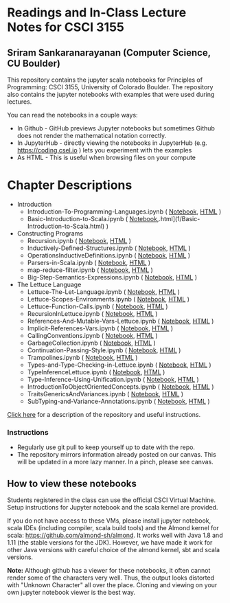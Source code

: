 # Readings and In-Class Lecture Notes for CSCI 3155
## Sriram Sankaranarayanan (Computer Science, CU Boulder)

This repository contains the jupyter scala notebooks for Principles of Programming: CSCI 3155, University of Colorado Boulder. The repository also contains the jupyter notebooks with examples that were used during lectures.

You can read the notebooks in a couple ways:
* In Github - GitHub previews Jupyter notebooks but sometimes Github does not render the mathematical notation correctly.
* In JupyterHub - directly viewing the notebooks in JupyterHub (e.g. https://coding.csel.io ) lets you experiment with the examples
* As HTML - This is useful when browsing files on your compute

# Chapter Descriptions
* Introduction
  * Introduction-To-Programming-Languages.ipynb ( [Notebook](1/Introduction-To-Programming-Languages.ipynb), [HTML](1/Introduction-To-Programming-Languages.html) )
  * Basic-Introduction-to-Scala.ipynb ( [Notebook](1/Basic-Introduction-to-Scala.ipynb),.html](1/Basic-Introduction-to-Scala.html) )
* Constructing Programs
  * Recursion.ipynb ( [Notebook](2/Recursion.ipynb), [HTML](2/Recursion.html) )
  * Inductively-Defined-Structures.ipynb ( [Notebook](2/Inductively-Defined-Structures.ipynb), [HTML](2/Inductively-Defined-Structures.html) )
  * OperationsInductiveDefinitions.ipynb ( [Notebook](3/OperationsInductiveDefinitions.ipynb), [HTML](3/OperationsInductiveDefinitions.html) )
  * Parsers-in-Scala.ipynb ( [Notebook](3/Parsers-in-Scala.ipynb), [HTML](3/Parsers-in-Scala.html) )
  * map-reduce-filter.ipynb ( [Notebook](4/map-reduce-filter.ipynb), [HTML](4/map-reduce-filter.html) )
  * Big-Step-Semantics-Expressions.ipynb ( [Notebook](4/Big-Step-Semantics-Expressions.ipynb), [HTML](4/Big-Step-Semantics-Expressions.html) )
* The Lettuce Language
  * Lettuce-The-Let-Language.ipynb ( [Notebook](5/Lettuce-The-Let-Language.ipynb), [HTML](5/Lettuce-The-Let-Language.html) )
  * Lettuce-Scopes-Environments.ipynb ( [Notebook](5/Lettuce-Scopes-Environments.ipynb), [HTML](5/Lettuce-Scopes-Environments.html) )
  * Lettuce-Function-Calls.ipynb ( [Notebook](6/Lettuce-Function-Calls.ipynb), [HTML](6/Lettuce-Function-Calls.html) )
  * RecursionInLettuce.ipynb ( [Notebook](7/RecursionInLettuce.ipynb), [HTML](7/RecursionInLettuce.html) )
  * References-And-Mutable-Vars-Lettuce.ipynb ( [Notebook](8/References-And-Mutable-Vars-Lettuce.ipynb), [HTML](8/References-And-Mutable-Vars-Lettuce.html) )
  * Implicit-References-Vars.ipynb ( [Notebook](8/Implicit-References-Vars.ipynb), [HTML](8/Implicit-References-Vars.html) )
  * CallingConventions.ipynb ( [Notebook](8/CallingConventions.ipynb), [HTML](8/CallingConventions.html) )
  * GarbageCollection.ipynb ( [Notebook](8/GarbageCollection.ipynb), [HTML](8/GarbageCollection.html) )
  * Continuation-Passing-Style.ipynb ( [Notebook](9/Continuation-Passing-Style.ipynb), [HTML](9/Continuation-Passing-Style.html) )
  * Trampolines.ipynb ( [Notebook](9/Trampolines.ipynb), [HTML](9/Trampolines.html) )
  * Types-and-Type-Checking-in-Lettuce.ipynb ( [Notebook](10/Types-and-Type-Checking-in-Lettuce.ipynb), [HTML](10/Types-and-Type-Checking-in-Lettuce.html) )
  * TypeInferenceLettuce.ipynb ( [Notebook](10/TypeInferenceLettuce.ipynb), [HTML](10/TypeInferenceLettuce.html) )
  * Type-Inference-Using-Unification.ipynb ( [Notebook](11/Type-Inference-Using-Unification.ipynb), [HTML](11/Type-Inference-Using-Unification.html) )
  * IntroductionToObjectOrientedConcepts.ipynb ( [Notebook](12/IntroductionToObjectOrientedConcepts.ipynb), [HTML](12/IntroductionToObjectOrientedConcepts.html) )
  * TraitsGenericsAndVariances.ipynb ( [Notebook](12/TraitsGenericsAndVariances.ipynb), [HTML](12/TraitsGenericsAndVariances.html) )
  * SubTyping-and-Variance-Annotations.ipynb      ( [Notebook](13/SubTyping-and-Variance-Annotations.ipynb), [HTML](13/SubTyping-and-Variance-Annotations.ipynb.html) )


[Click here](https://home.cs.colorado.edu/~srirams/teaching/ppl_class_notes.html) for a description of the repository and useful instructions. 


### Instructions

- Regularly use git pull to keep yourself up to date with the repo.
- The repository mirrors information already posted on our canvas. This will be updated in a more lazy manner. In a pinch, please see canvas.

## How to view these notebooks

Students registered in the class can use the official CSCI Virtual Machine. Setup instructions for Jupyter notebook and the scala kernel are provided.

If you do not have access to these VMs, please install jupyter notebook, scala IDEs (including compiler, scala build tools) and the Almond kernel for
scala: https://github.com/almond-sh/almond.
It works well with Java 1.8 and 1.11 (the stable versions for the JDK). However, we have made it work for other Java versions with careful choice of the almond kernel, sbt and scala versions.


__Note:__ Although github has a viewer for these notebooks, it often cannot render some of the characters very well.  Thus, the output looks distorted with "Unknown Character"
all over the place. Cloning and viewing on your own jupyter notebook viewer is the best way.
